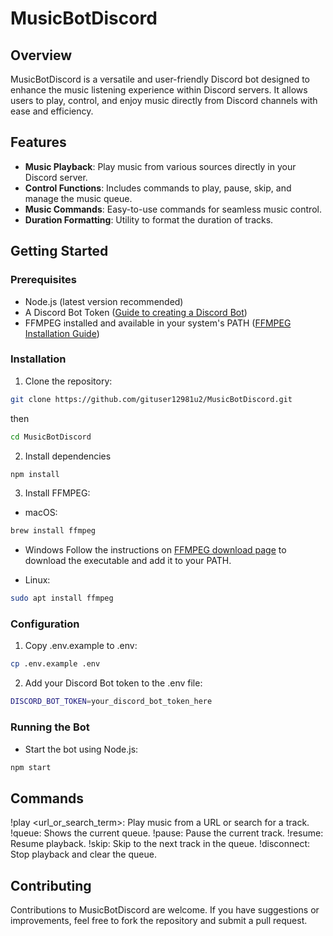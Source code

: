 # MusicBotDiscord

## Overview
MusicBotDiscord is a versatile and user-friendly Discord bot designed to enhance the music listening experience within Discord servers. It allows users to play, control, and enjoy music directly from Discord channels with ease and efficiency.

## Features
- **Music Playback**: Play music from various sources directly in your Discord server.
- **Control Functions**: Includes commands to play, pause, skip, and manage the music queue.
- **Music Commands**: Easy-to-use commands for seamless music control.
- **Duration Formatting**: Utility to format the duration of tracks.

## Getting Started

### Prerequisites
- Node.js (latest version recommended)
- A Discord Bot Token ([Guide to creating a Discord Bot](https://discordjs.guide/preparations/setting-up-a-bot-application.html))
- FFMPEG installed and available in your system's PATH ([FFMPEG Installation Guide](https://ffmpeg.org/download.html))

### Installation
1. Clone the repository:
```bash
git clone https://github.com/gituser12981u2/MusicBotDiscord.git
```
then
```bash
cd MusicBotDiscord
```

2. Install dependencies
```bash
npm install
```

3. Install FFMPEG:
- macOS:
```bash
brew install ffmpeg
```

- Windows
Follow the instructions on [FFMPEG download page](https://ffmpeg.org/download.html) to download the executable and add it to your PATH.

- Linux:
```bash
sudo apt install ffmpeg
```

### Configuration
1. Copy .env.example to .env:
```bash
cp .env.example .env
```

2. Add your Discord Bot token to the .env file:
```bash
DISCORD_BOT_TOKEN=your_discord_bot_token_here
```

### Running the Bot
- Start the bot using Node.js:
```bash
npm start
```

## Commands
  !play <url_or_search_term>: Play music from a URL or search for a track.
  !queue: Shows the current queue.
  !pause: Pause the current track.
  !resume: Resume playback.
  !skip: Skip to the next track in the queue.
  !disconnect: Stop playback and clear the queue.

## Contributing
Contributions to MusicBotDiscord are welcome. If you have suggestions or improvements, feel free to fork the repository and submit a pull request.
